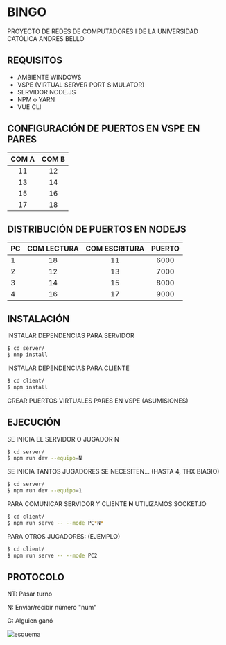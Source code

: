 # BINGO

PROYECTO DE REDES DE COMPUTADORES I DE LA UNIVERSIDAD CATÓLICA ANDRÉS BELLO

## REQUISITOS

-   AMBIENTE WINDOWS
-   VSPE (VIRTUAL SERVER PORT SIMULATOR)
-   SERVIDOR NODE.JS
-   NPM o YARN
-   VUE CLI

## CONFIGURACIÓN DE PUERTOS EN VSPE EN PARES

| COM A | COM B |
| :---: | :---: |
|  11   |  12   |
|  13   |  14   |
|  15   |  16   |
|  17   |  18   |

## DISTRIBUCIÓN DE PUERTOS EN NODEJS

| PC  | COM LECTURA | COM ESCRITURA | PUERTO |
| --- | :---------: | :-----------: | :----: |
| 1   |     18      |      11       |  6000  |
| 2   |     12      |      13       |  7000  |
| 3   |     14      |      15       |  8000  |
| 4   |     16      |      17       |  9000  |

## INSTALACIÓN

INSTALAR DEPENDENCIAS PARA SERVIDOR

```bash
$ cd server/
$ nmp install
```

INSTALAR DEPENDENCIAS PARA CLIENTE

```bash
$ cd client/
$ npm install
```

CREAR PUERTOS VIRTUALES PARES EN VSPE (ASUMISIONES)

## EJECUCIÓN

SE INICIA EL SERVIDOR O JUGADOR N

```bash
$ cd server/
$ npm run dev --equipo=N

```

SE INICIA TANTOS JUGADORES SE NECESITEN... (HASTA 4, THX BIAGIO)

```bash
$ cd server/
$ npm run dev --equipo=1
```

PARA COMUNICAR SERVIDOR Y CLIENTE **N** UTILIZAMOS SOCKET.IO

```bash
$ cd client/
$ npm run serve -- --mode PC*N*
```

PARA OTROS JUGADORES: (EJEMPLO)

```bash
$ cd client/
$ npm run serve -- --mode PC2
```

## PROTOCOLO

NT: Pasar turno

N<num>: Enviar/recibir número "num"

G: Alguien ganó

![esquema](https://cdn.discordapp.com/attachments/706893600281329795/738879864085545040/Bingo_Redes.png)
